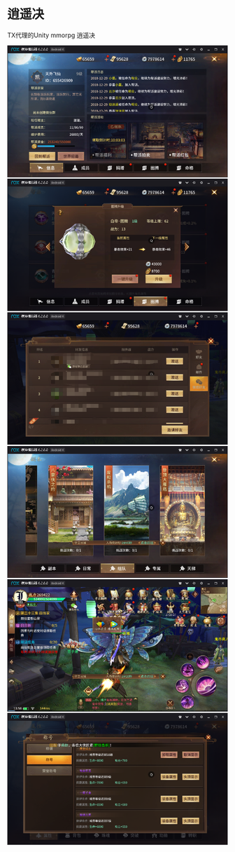 # 逍遥决
TX代理的Unity mmorpg 逍遥决

![](https://github.com/HHHHHHHHHHHHHHHHHHHHHCS/MyProjectList/blob/master/%E9%80%8D%E9%81%A5%E8%AF%80/1.png)
![](https://github.com/HHHHHHHHHHHHHHHHHHHHHCS/MyProjectList/blob/master/%E9%80%8D%E9%81%A5%E8%AF%80/2.png)
![](https://github.com/HHHHHHHHHHHHHHHHHHHHHCS/MyProjectList/blob/master/%E9%80%8D%E9%81%A5%E8%AF%80/3.png)
![](https://github.com/HHHHHHHHHHHHHHHHHHHHHCS/MyProjectList/blob/master/%E9%80%8D%E9%81%A5%E8%AF%80/4.png)
![](https://github.com/HHHHHHHHHHHHHHHHHHHHHCS/MyProjectList/blob/master/%E9%80%8D%E9%81%A5%E8%AF%80/5.png)
![](https://github.com/HHHHHHHHHHHHHHHHHHHHHCS/MyProjectList/blob/master/%E9%80%8D%E9%81%A5%E8%AF%80/6.png)
